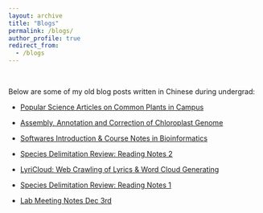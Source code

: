 ```yaml
---
layout: archive
title: "Blogs"
permalink: /blogs/
author_profile: true
redirect_from:
  - /blogs
---
```


<br>

Below are some of my old blog posts written in Chinese during undergrad:

* [Popular Science Articles on Common Plants in Campus](https://imengyuan.github.io/blogs/2018-03-23-plant-articles/)

* [Assembly, Annotation and Correction of Chloroplast Genome](https://imengyuan.github.io/blogs/2018-03-22-cpg-analysis/)

* [Softwares Introduction & Course Notes in Bioinformatics](https://imengyuan.github.io/blogs/2017-12-14-bioinfo-course-review/)

* [Species Delimitation Review: Reading Notes 2](https://imengyuan.github.io/blogs/2017-12-14-species-delimitation-7-veils/)

* [LyriCloud: Web Crawling of Lyrics & Word Cloud Generating](https://imengyuan.github.io/blogs/2017-12-07-LyriCloud/)

* [Species Delimitation Review: Reading Notes 1](https://imengyuan.github.io/blogs/species-delimitation/)

* [Lab Meeting Notes Dec 3rd](https://imengyuan.github.io/blogs/171203paper/)
